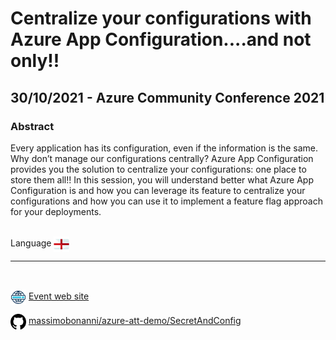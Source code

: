 # Centralize your configurations with Azure App Configuration....and not only!!
## 30/10/2021 - Azure Community Conference 2021
### Abstract
Every application has its configuration, even if the information is the same. Why don’t manage our configurations centrally? Azure App Configuration provides you the solution to centralize your configurations: one place to store them all!! In this session, you will understand better what Azure App Configuration is and how you can leverage its feature to centralize your configurations and how you can use it to implement a feature flag approach for your deployments.

<br/>
Language <img width="25" src="https://raw.githubusercontent.com/massimobonanni/massimobonanni/master/images/flagengland.svg" style="vertical-align:middle">

<br/>

---

<br/>
<p>
<img width="25" src="https://raw.githubusercontent.com/massimobonanni/massimobonanni/master/images/eventwebsite.svg" style="vertical-align:middle"> 
<a href="https://www.azconf.dev/">Event web site</a>
</p>

<p>
<img width="25" src="https://raw.githubusercontent.com/massimobonanni/massimobonanni/master/images/github.svg" style="vertical-align:middle"> 
<a href="https://github.com/massimobonanni/azure-att-demo" target="_blank">massimobonanni/azure-att-demo/SecretAndConfig</a>
</p>
